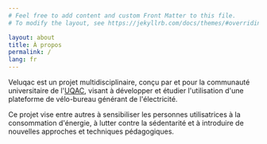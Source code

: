 ```yaml
---
# Feel free to add content and custom Front Matter to this file.
# To modify the layout, see https://jekyllrb.com/docs/themes/#overriding-theme-defaults

layout: about
title: À propos
permalink: /
lang: fr
---
```


Veluqac est un projet multidisciplinaire, conçu par et pour la communauté universitaire de l'[UQAC](https://www.uqac.ca), visant à développer et étudier l'utilisation d'une plateforme de vélo-bureau générant de l'électricité.

Ce projet vise entre autres à sensibiliser les personnes utilisatrices à la consommation d'énergie, à lutter contre la sédentarité et à introduire de nouvelles approches et techniques pédagogiques.